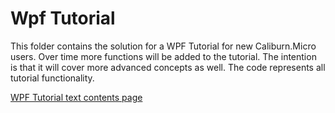 # Wpf Tutorial

This folder contains the solution for a WPF Tutorial for new Caliburn.Micro users.
Over time more functions will be added to the tutorial. The intention is that it will cover more advanced concepts as well. The code represents all tutorial functionality. 

[WPF Tutorial text contents page](https://caliburnmicro.com/documentation/Tutorials/WPF/Introduction)
